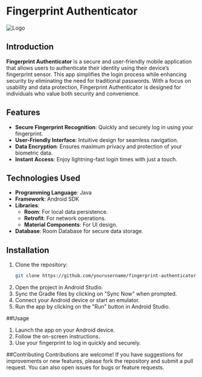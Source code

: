 # Fingerprint Authenticator

![Logo](https://github.com/raghavg2004/Fingerprint_Authentication_Application/blob/master/app/src/main/res/drawable/fingerprint.png)



## Introduction
**Fingerprint Authenticator** is a secure and user-friendly mobile application that allows users to authenticate their identity using their device’s fingerprint sensor. This app simplifies the login process while enhancing security by eliminating the need for traditional passwords. With a focus on usability and data protection, Fingerprint Authenticator is designed for individuals who value both security and convenience.

## Features
- **Secure Fingerprint Recognition**: Quickly and securely log in using your fingerprint.
- **User-Friendly Interface**: Intuitive design for seamless navigation.
- **Data Encryption**: Ensures maximum privacy and protection of your biometric data.
- **Instant Access**: Enjoy lightning-fast login times with just a touch.
  
## Technologies Used
- **Programming Language**: Java
- **Framework**: Android SDK
- **Libraries**: 
  - **Room**: For local data persistence.
  - **Retrofit**: For network operations.
  - **Material Components**: For UI design.
- **Database**: Room Database for secure data storage.

## Installation
1. Clone the repository:
   ```bash
   git clone https://github.com/yourusername/fingerprint-authenticator.git

2. Open the project in Android Studio.
3. Sync the Gradle files by clicking on "Sync Now" when prompted.
4. Connect your Android device or start an emulator.
5. Run the app by clicking on the "Run" button in Android Studio.

##Usage
1. Launch the app on your Android device.
2. Follow the on-screen instructions.
3. Use your fingerprint to log in quickly and securely.

##Contributing
Contributions are welcome! If you have suggestions for improvements or new features, please fork the repository and submit a pull request. You can also open issues for bugs or feature requests.
